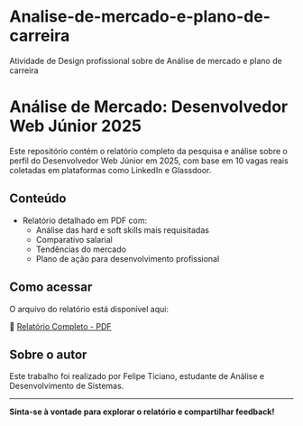 # Analise-de-mercado-e-plano-de-carreira
Atividade de Design profissional sobre de Análise de mercado e plano de carreira
# Análise de Mercado: Desenvolvedor Web Júnior 2025

Este repositório contém o relatório completo da pesquisa e análise sobre o perfil do Desenvolvedor Web Júnior em 2025, com base em 10 vagas reais coletadas em plataformas como LinkedIn e Glassdoor.

## Conteúdo

- Relatório detalhado em PDF com:
  - Análise das hard e soft skills mais requisitadas
  - Comparativo salarial
  - Tendências do mercado
  - Plano de ação para desenvolvimento profissional

## Como acessar

O arquivo do relatório está disponível aqui:

📄 [Relatório Completo - PDF](./relatorio_desenvolvedor_web_junior_2025.pdf)

## Sobre o autor

Este trabalho foi realizado por Felipe Ticiano, estudante de Análise e Desenvolvimento de Sistemas.

---

**Sinta-se à vontade para explorar o relatório e compartilhar feedback!**

